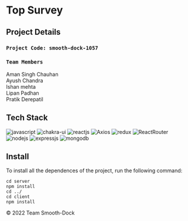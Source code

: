 # Top Survey

## Project Details

### `Project Code: smooth-dock-1057`

### `Team Members`

Aman Singh Chauhan\
Ayush Chandra\
Ishan mehta\
Lipan Padhan\
Pratik Derepatil

## Tech Stack

<img src="https://img.shields.io/badge/JavaScript-323330?style=for-the-badge&logo=javascript&logoColor=F7DF1E" alt="javascript" />
<img src="https://img.shields.io/badge/Chakra%20UI-3bc7bd?style=for-the-badge&logo=chakraui&logoColor=white" alt="chakra-ui" />
<img src="https://img.shields.io/badge/React-20232A?style=for-the-badge&logo=react&logoColor=61DAFB" alt="reactjs" />
<img src="https://img.shields.io/badge/Axios-5A29E4?style=for-the-badge&logo=axios&logoColor=F7DF1E" alt="Axios" />
<img src="https://img.shields.io/badge/Redux-593D88?style=for-the-badge&logo=redux&logoColor=white" alt="redux" />
<img src="https://img.shields.io/badge/React%20Router-CA4245?style=for-the-badge&logo=ReactRouter&logoColor=F7DF1E" alt="ReactRouter" />
<img src="https://img.shields.io/badge/Node.js-339933?style=for-the-badge&logo=nodedotjs&logoColor=white" alt="nodejs" />
<img src="https://img.shields.io/badge/Express.js-000000?style=for-the-badge&logo=express&logoColor=white" alt="expressjs" />
<img src="https://img.shields.io/badge/MongoDB-4EA94B?style=for-the-badge&logo=mongodb&logoColor=white" alt="mongodb" />

## Install

To install all the dependences of the project, run the following command:

    cd server
    npm install
    cd ../
    cd client
    npm install

© 2022 Team Smooth-Dock
